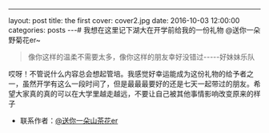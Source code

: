 ---
layout: post
title: the first
cover: cover2.jpg
date:   2016-10-03 12:00:00
categories: posts
---# 我想在这里记下湖大在开学前给我的一份礼物
@送你一朵野菊花er~
>像你这样的温柔不需要太多，像你这样的朋友幸好没错过-----好妹妹乐队

哎呀！不管说什么内容总会想起管培。我感觉好幸运能成为这份礼物的给予者之一，虽然开学有这么一段时间了，但是最最最要好的还是七天一起带过的朋友。希望大家真的真的可以在大学里越走越远，不要让自己被其他事情影响改变原来的样子

- 联系作者：[@送你一朵山茶花er](761577541@qq.com)
